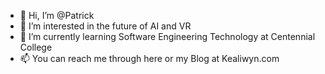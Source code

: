 - 👋 Hi, I’m @Patrick
- 👀 I’m interested in the future of AI and VR
- 🌱 I’m currently learning Software Engineering Technology at Centennial College
- 📫 You can reach me through here or my Blog at Kealiwyn.com
